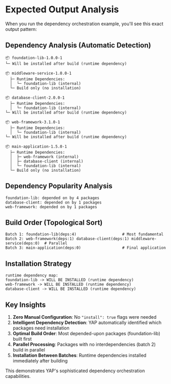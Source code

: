 # Expected Output Analysis

When you run the dependency orchestration example, you'll see this exact output pattern:

## Dependency Analysis (Automatic Detection)

```
📦 foundation-lib-1.0.0-1 
└─ Will be installed after build (runtime dependency)

📦 middleware-service-1.0.0-1 
  ├─ Runtime Dependencies: 
  │  └─ foundation-lib (internal) 
  └─ Build only (no installation) 

📦 database-client-2.0.0-1 
  ├─ Runtime Dependencies: 
  │  └─ foundation-lib (internal) 
└─ Will be installed after build (runtime dependency)

📦 web-framework-3.1.0-1 
  ├─ Runtime Dependencies: 
  │  └─ foundation-lib (internal) 
└─ Will be installed after build (runtime dependency)

📦 main-application-1.5.0-1 
  ├─ Runtime Dependencies: 
  │  ├─ web-framework (internal) 
  │  ├─ database-client (internal) 
  │  └─ foundation-lib (internal) 
  └─ Build only (no installation)
```

## Dependency Popularity Analysis

```
foundation-lib: depended on by 4 packages 
database-client: depended on by 1 packages 
web-framework: depended on by 1 packages
```

## Build Order (Topological Sort)

```
Batch 1: foundation-lib(deps:4)                    # Most fundamental
Batch 2: web-framework(deps:1) database-client(deps:1) middleware-service(deps:0)  # Parallel
Batch 3: main-application(deps:0)                  # Final application
```

## Installation Strategy

```
runtime dependency map: 
foundation-lib -> WILL BE INSTALLED (runtime dependency)
web-framework -> WILL BE INSTALLED (runtime dependency)
database-client -> WILL BE INSTALLED (runtime dependency)
```

## Key Insights

1. **Zero Manual Configuration**: No `"install": true` flags were needed
2. **Intelligent Dependency Detection**: YAP automatically identified which packages need installation
3. **Optimal Build Order**: Most depended-upon packages (foundation-lib) built first
4. **Parallel Processing**: Packages with no interdependencies (batch 2) build in parallel
5. **Installation Between Batches**: Runtime dependencies installed immediately after building

This demonstrates YAP's sophisticated dependency orchestration capabilities.